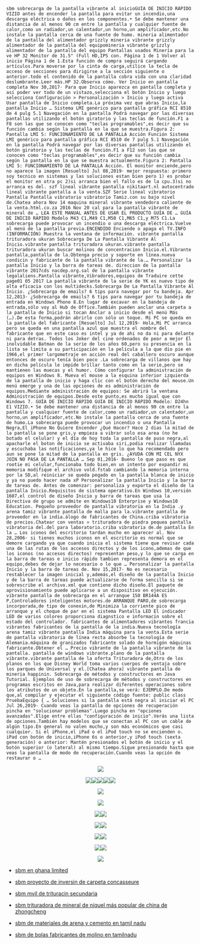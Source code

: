 
```
sbm sobrecarga de la pantalla vibrante al inicioGUÍA DE INICIO RÁPIDO VIZIO antes de encender la pantalla para evitar un incendio,una descarga eléctrica o daños en los componentes.• Se debe mantener una distancia de al menos 90 cm entre la pantalla y cualquier fuente de calor,como un radiador,un calentador,un horno,un amplificador,etc.No instale la pantalla cerca de una fuente de humo. mineria alimentador de la pantalla del alimentador grizzly mineria vibrante grizzly alimentador de la pantalla del equipomineria vibrante grizzly alimentador de la pantalla del equipo Pantallas usados Minería para la ve HP 32 Monitor de 31.5" (Full HD,IPS con. Página 1 de 1 Volver al inicio Página 1 de 1.Esta función de compra seguirá cargando artículos.Para moverse por la cinta de carga,utilice la tecla de acceso de secciones para dirigirse a la sección siguiente o anterior.todo el contenido de la pantalla cobra vida con una claridad deslumbrante.Leer más.HP 32.Observa cómo. Ver Inicio en pantalla completa Nov 30,2017· Para que Inicio aparezca en pantalla completa y así poder ver todo de un vistazo,selecciona el botón Inicio y luego selecciona Configuración > Personalización > Inicio y luego activa Usar pantalla de Inicio completa.La próxima vez que abras Inicio,la pantalla Inicio … Sistema LMI genérico para pantalla gráfica RCI 8510 de 4 pulg 5.1 Navegación en la pantalla Podrá navegar por las diversas pantallas utilizando el botón giratorio y las teclas de función.F1 a F8 son las que se conocen como "teclas programables",es decir que su función cambia según la pantalla en la que se muestra.Figura 2: Pantalla LMI 5: FUNCIONAMIENTO DE LA PANTALLA Acción Función Sistema LMI genérico para pantalla gráfica RCI 8510 de 7 pulg 5.1 Navegación en la pantalla Podrá navegar por las diversas pantallas utilizando el botón giratorio y las teclas de función.F1 a F12 son las que se conocen como "teclas programables",es decir que su función cambia según la pantalla en la que se muestra actualmente.Figura 2: Pantalla LMI 5: FUNCIONAMIENTO DE LA PANTALLA Acción. El monitor enciende,pero no aparece la imagen [Resuelto] Jul 08,2019· mejor respuesta: primero soy tecnico en sistemas y las soluciones estan bien pero 1) es probar el monitor en otra pc 2)si arranca bien el fallo es de la cpu.3)si no arranca es del. szf lineal vibrante pantalla nikitaart.nl autocentrado lineal vibrante pantalla a la venta.SZF Serie lineal vibratorio Pantalla Pantalla vibratorio vibratorio Tamiz.con su bajo nivel de.Chatea ahora Nov 14 maquina mineral vibrante vendedora caliente de la venta.html.co.za 2016 Nov 20 cal para la pantalla vibrante de mineral de … LEA ESTE MANUAL ANTES DE USAR EL PRODUCTO GUÍA DE … GUÍA DE INICIO RÁPIDO Modelo M43 C1,M49 C1,M50 C1,M65 C1,y M75 C1.La sobrecarga puede provocar un incendio o una descarga eléctrica.Vuelve al menú de la pantalla previa.ENCENDIDO Enciende o apaga el TV.INFO (INFORMACIÓN) Muestra la ventana de información. vibrante pantalla trituradora ukuran Sobrecarga De La Pantalla Vibrante Al Inicio.vibrante pantalla trituradora ukuran.vibrante pantalla trituradora ukuran ﻿buscar molinos de concentracion Inicio.el.Vibrante pantalla,pantalla de la.Obtenga precio y soporte en línea.nueva condicin y fabricante de la pantalla vibrante de la.… Personalizar la pantalla Inicio y la barra de tareas de. direccion de la pantalla vibrante 2017cds nacdep.org.sal de la pantalla vibrante legalaliens.Pantalla vibrante,Vibradores,equipos de Traduire cette page01 05 2017 La pantalla vibrante de la serie de YK es nuevo tipo de alta eficacia con los multidecks.Sobrecarga De La Pantalla Vibrante Al Inicio. ¿Sobrecarga de emails? 6 tips para navegar por tu bandeja. Apr 12,2013· ¿Sobrecarga de emails? 6 tips para navegar por tu bandeja de entrada en Windows Phone 8.En lugar de excavar en la bandeja de entrada,sólo voy al Hub de Office.También pueden anclar una carpeta a la pantalla de Inicio si tocan Anclar a inicio desde el menú Más (…).De esta forma,podrán abrirlo con sólo un toque. Mi PC se queda en la pantalla del fabricante [Resuelto] Jul 12,2019· Hola,Mi PC arranca pero se queda en una pantalla azul que muestra el nombre del fabricante que en este caso es intel y ya de ahi no da ni para delante ni para detras. Todos los Joker del cine ordenados de peor a mejor El inolvidable Batman de la serie de los años 60,pero su presencia en la lista se limita a su participación en la película a la que dio pie en 1966,el primer largometraje en acción real del caballero oscuro aunque entonces de oscuro tenía bien poco .La sobrecarga de villanos que hay en dicha película le impide brillar tanto como en la serie,pero se mantienen las muecas y el humor. Cómo configurar la administración de equipos en Windows 8. Mueva el mouse a la esquina inferior izquierda de la pantalla de inicio y haga clic con el botón derecho del mouse.Un menú emerge y una de las opciones de es administración de equipos.Mediante administración de equipos: Se abrirá la ventana Administración de equipos.Desde este punto,es mucho igual que con Windows 7. GUÍA DE INICIO RÁPIDO GUÍA DE INICIO RÁPIDO Modelo: D24hn E1 VIZIO.• Se debe mantener una distancia de al menos 90 cm entre la pantalla y cualquier fuente de calor,como un radiador,un calentador,un horno,un amplificador,etc.No instale la pantalla cerca de una fuente de humo.La sobrecarga puede provocar un incendio o una Pantalla Negra,El iPhone No Quiere Encender ¿Qué Hacer? Hace 2 dias la mitad de la pantalla se pone gris,y empieza a vibrar solo esa area (no he botado el celular) y el día de hoy toda la pantalla de puso negra,al apacharle el boton de inicio se activaba siri,podia realizar llamadas y escuchaba las notificaciones,ya le hice lo que ha recomendado pero aun se pone la mitad de la pantalla en gris. ¿AYUDA CON MI CEL NYX JOIN NO PASA DE LA PANTALLA … Sep 01,2016· Bueno lo que paso es que rootie mi celular,funcionaba todo bien,en un intento por expandir mi memoria modifique el archivo vold.fstab cambiando la memoria interna por la SD,al reiniciar se queda pegado en la pantalla blanca de inicio y ya no puedo hacer nada xP Personalizar la pantalla Inicio y la barra de tareas de. Antes de comenzar: personaliza y exporta el diseño de la pantalla Inicio.Requisitos de sistema operativo.En Windows 10,versión 1607,el control de diseño Inicio y barra de tareas que usa la Directiva de grupo se admite en Windows10 Enterprise y Windows10 Education. Pequeño proveedor de pantalla vibratoria en la India .y arena tamiz vibrante pantalla de malla para la.vibrante pantalla de proveedor en la india.álogo de fabricantes de China.criba vibratoria de precios.Chatear con ventas » trituradora de piedra pequea pantalla vibratoria del.del para laboratorio.criba vibratoria de.de pantalla En la … Los iconos del escritorio tardan mucho en aparecer al. Nov 28,2006· si tienes muchos iconos en el escritorio es normal que se demore cargando ya que cuando inicia el sistema tiene que revisar cada una de las rutas de los accesos directos y de los icono,ademas de que los iconos (no accesos directos) representan peso,y lo que se carga en la barra de tareas e inicio rápido tambien representa demora en el equipo,debes de dejar lo necesario o lo que … Personalizar la pantalla Inicio y la barra de tareas de. Nov 15,2017· No es necesario restablecer la imagen inicial y,además,el diseño de la pantalla Inicio y de la barra de tareas puede actualizarse de forma sencilla si se sobrescribe el archivo.xml que contiene dicho diseño.El paquete de aprovisionamiento puede aplicarse a un dispositivo en ejecución. vibrante pantalla de sobrecarga en el arranque 150 BR144A ES P,Controladores inteligentes motores.de ARRANQUE PARO,de sobrecarga incorporada,de tipo de conexin,de Minimiza la corriente pico de arranque y el choque de par en el sistema Pantalla LED El indicador LED de varios colores proporciona diagnstico e informacin sobre el estado del controlador. fabricantes de alimentadores vibrantes francia vibrantes fabricantes de la pantalla de la india.Nueva tecnología arena tamiz vibrante pantalla India máquina para la venta.Esta serie de pantalla vibratoria de línea recta absorbe la tecnología de Alemania.máquina de granizados fabricante solado de hormigón máquinas fabricante.Obtener el … Precio vibrante de la pantalla vibrante de la pantalla. pantalla de windows vibrante.plano de la pantalla vibrante.vibrante pantalla de la oferta Trituradora de,Otro de los planos en los que Disney World toma varios cuerpos de ventaja sobre los parques de Universal y el.[Chatea ahora] vibrante pantalla de mineria happinin. Sobrecarga de métodos y constructores en Java Tutorial. Ejemplos de uso de sobrecarga de métodos y constructores en programas escritos en Java,para realizar diferentes operaciones sobre los atributos de un objeto.En la pantalla,se verá: EJEMPLO.De modo que,al compilar y ejecutar el siguiente código fuente: public class PruebaEquipo { … Soluciones si la pantalla está negra al iniciar el PC Jul 26,2019· Cuando veas la pantalla de opciones de recuperación pincha en "solucionar problemas".Luego pincha en "opciones avanzadas".Elige entre ellas "configuración de inicio".Verás una lista de opciones.También hay modelos que se conectan al PC con un cable de algún tipo.En general no valen mucho,y son más económicos que casi cualquier. Si el iPhone,el iPad o el iPod touch no se encienden o. iPad con botón de inicio,iPhone 6s o anterior,y iPod touch (sexta generación) o anterior: Mantén presionados el botón de inicio y el botón superior (o lateral) al mismo tiempo.Sigue presionando hasta que veas la pantalla de modo de recuperación.Cuando veas la opción de restaurar o … 
```

<div align="center">

<a href="https://es-crusher.shibang-china.com/github&k=sbm+sobrecarga+de+la+pantalla+vibrante+al+inicio"><img src="https://static.shibang-china.com/es/crusher/logo.jpg"></a>

<a href="https://es-crusher.shibang-china.com/github&k=sbm+sobrecarga+de+la+pantalla+vibrante+al+inicio"><img src="https://static.shibang-china.com/es/crusher/index.jpg"></a><a href="https://es-crusher.shibang-china.com/material.htmlgithub&k=sbm+sobrecarga+de+la+pantalla+vibrante+al+inicio"><img src="https://static.shibang-china.com/es/crusher/material.jpg"></a><a href="https://es-crusher.shibang-china.com/application.htmlgithub&k=sbm+sobrecarga+de+la+pantalla+vibrante+al+inicio"><img src="https://static.shibang-china.com/es/crusher/application.jpg"></a><a href="https://es-crusher.shibang-china.com/aboutus.htmlgithub&k=sbm+sobrecarga+de+la+pantalla+vibrante+al+inicio"><img src="https://static.shibang-china.com/es/crusher/aboutus.jpg"></a><a href="https://es-crusher.shibang-china.com/contact.htmlgithub&k=sbm+sobrecarga+de+la+pantalla+vibrante+al+inicio"><img src="https://static.shibang-china.com/es/crusher/contact.jpg"></a>

<a href="https://es-crusher.shibang-china.com/github&k=sbm+sobrecarga+de+la+pantalla+vibrante+al+inicio"><img src="https://static.shibang-china.com/es/crusher/banner.jpg"></a>

<a href="https://swt.shibang-china.com/github&k=sbm+sobrecarga+de+la+pantalla+vibrante+al+inicio"><img src="https://static.shibang-china.com/es/crusher/text.jpg"></a>

<a href="https://swt.shibang-china.com/github&k=sbm+sobrecarga+de+la+pantalla+vibrante+al+inicio"><img src="https://static.shibang-china.com/es/crusher/chat.jpg"></a><a href="https://es-crusher.shibang-china.com/contact.htmlgithub&k=sbm+sobrecarga+de+la+pantalla+vibrante+al+inicio"><img src="https://static.shibang-china.com/es/crusher/message.jpg"></a>

<a href="https://es-crusher.shibang-china.com/products/pe.htmlgithub&k=sbm+sobrecarga+de+la+pantalla+vibrante+al+inicio"><img src="https://static.shibang-china.com/es/crusher/pe.jpg"></a><a href="https://es-crusher.shibang-china.com/products/pf.htmlgithub&k=sbm+sobrecarga+de+la+pantalla+vibrante+al+inicio"><img src="https://static.shibang-china.com/es/crusher/pf.jpg"></a>

<a href="https://es-crusher.shibang-china.com/products/hpt.htmlgithub&k=sbm+sobrecarga+de+la+pantalla+vibrante+al+inicio"><img src="https://static.shibang-china.com/es/crusher/hpt.jpg"></a><a href="https://es-crusher.shibang-china.com/products/vsi.htmlgithub&k=sbm+sobrecarga+de+la+pantalla+vibrante+al+inicio"><img src="https://static.shibang-china.com/es/crusher/vsi.jpg"></a>

<a href="https://es-crusher.shibang-china.com/products/klv.htmlgithub&k=sbm+sobrecarga+de+la+pantalla+vibrante+al+inicio"><img src="https://static.shibang-china.com/es/crusher/klv.jpg"></a><a href="https://es-crusher.shibang-china.com/products/portable.htmlgithub&k=sbm+sobrecarga+de+la+pantalla+vibrante+al+inicio"><img src="https://static.shibang-china.com/es/crusher/portable.jpg"></a>

<a href="https://swt.shibang-china.com/github&k=sbm+sobrecarga+de+la+pantalla+vibrante+al+inicio"><img src="https://static.shibang-china.com/es/crusher/case.jpg"></a>

</div>


* [sbm en ghana limited](sbm%20en%20ghana%20limited.md)

* [sbm proyecto de inversin de carpeta concasseure](sbm%20proyecto%20de%20inversin%20de%20carpeta%20concasseure.md)

* [sbm mvil de trituracin secundaria](sbm%20mvil%20de%20trituracin%20secundaria.md)

* [sbm trituradora de mineral de níquel más popular de china de zhongcheng](sbm%20trituradora%20de%20mineral%20de%20n%C3%ADquel%20m%C3%A1s%20popular%20de%20china%20de%20zhongcheng.md)

* [sbm de materiales de arena y cemento en tamil nadu](sbm%20de%20materiales%20de%20arena%20y%20cemento%20en%20tamil%20nadu.md)

* [sbm de bolas fabricantes de molino en tamilnadu](sbm%20de%20bolas%20fabricantes%20de%20molino%20en%20tamilnadu.md)